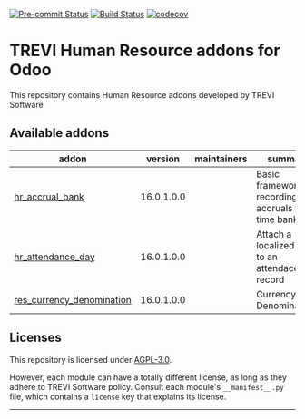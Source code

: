 
<!-- /!\ Non OCA Context : Set here the badge of your runbot / runboat instance. -->
[![Pre-commit Status](https://github.com/trevi-software/trevi-hr/actions/workflows/pre-commit.yml/badge.svg?branch=16.0)](https://github.com/trevi-software/trevi-hr/actions/workflows/pre-commit.yml?query=branch%3A16.0)
[![Build Status](https://github.com/trevi-software/trevi-hr/actions/workflows/test.yml/badge.svg?branch=16.0)](https://github.com/trevi-software/trevi-hr/actions/workflows/test.yml?query=branch%3A16.0)
[![codecov](https://codecov.io/gh/trevi-software/trevi-hr/branch/16.0/graph/badge.svg)](https://codecov.io/gh/trevi-software/trevi-hr)
<!-- /!\ Non OCA Context : Set here the badge of your translation instance. -->

<!-- /!\ do not modify above this line -->

# TREVI Human Resource addons for Odoo

This repository contains Human Resource addons developed by TREVI Software

<!-- /!\ do not modify below this line -->

<!-- prettier-ignore-start -->

[//]: # (addons)

Available addons
----------------
addon | version | maintainers | summary
--- | --- | --- | ---
[hr_accrual_bank](hr_accrual_bank/) | 16.0.1.0.0 |  | Basic framework for recording accruals to a time bank
[hr_attendance_day](hr_attendance_day/) | 16.0.1.0.0 |  | Attach a localized date to an attendace record
[res_currency_denomination](res_currency_denomination/) | 16.0.1.0.0 |  | Currency Denominations

[//]: # (end addons)

<!-- prettier-ignore-end -->

## Licenses

This repository is licensed under [AGPL-3.0](LICENSE).

However, each module can have a totally different license, as long as they adhere to TREVI Software
policy. Consult each module's `__manifest__.py` file, which contains a `license` key
that explains its license.

----
<!-- /!\ Non OCA Context : Set here the full description of your organization. -->
